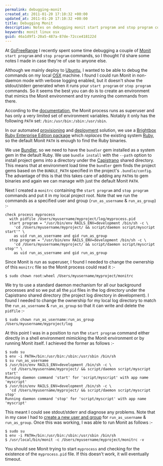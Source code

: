 ```yaml
--- 
permalink: debugging-monit
created_at: 2011-01-20 17:10:32 +00:00
updated_at: 2011-01-20 17:10:32 +00:00
title: Debugging Monit
description: Notes on debugging monit start program and stop program commands.
keywords: monit linux osx
guid: 46a1d9f1-20a5-487a-87de-72cce418122d
---
```


At [GoFreeRange](http://gofreerange.com) I recently spent some time debugging a couple of [Monit](http://mmonit.com/monit/) `start program` and `stop program` commands, so I thought I'd share some notes I made in case they're of use to anyone else.

Although we mainly deploy to [Ubuntu](http://www.ubuntu.com/), I wanted to be able to debug the commands on my local [OSX](http://www.apple.com/macosx/) machine. I found I could run Monit in non-daemon mode with verbose logging enabled, but it doesn't show the stdout/stderr generated when it runs your `start program` or `stop program` commands. So it seems the best you can do is to create an environment that mimics the Monit environment and try running the commands from there.

According to the [documentation](http://mmonit.com/monit/documentation/monit.html), the Monit process runs as superuser and has only a very limited set of environment variables. Notably it only has the following `PATH` set: `/bin:/usr/bin:/sbin:/usr/sbin`.

In our automated [provisioning](https://github.com/freerange/freerange-puppet) and [deployment](https://github.com/freerange/deploy) solution, we use a [Brightbox Ruby Enterprise Edition package](http://wiki.brightbox.co.uk/docs:ruby-enterprise) which *replaces* the existing system [Ruby](http://www.ruby-lang.org/), so the default Monit `PATH` is enough to find the Ruby binaries.

We use [Bundler](http://gembundler.com/), so we need to have the `bundler` gem installed as a system gem in the default Ruby. We use `bundle install` with the `--path` option to install project gems into a directory under the [Capistrano](https://github.com/capistrano/capistrano) shared directory. This means that at environment load time the `bundler` gem finds the project gems based on the `BUNDLE_PATH` specified in the project's `.bundle/config`. The advantage of this is that this takes care of adding any `PATH`s to gem binaries and again we can manage with just the default Monit `PATH`.

Next I created a `monitrc` containing the `start program` and `stop program` commands and put it in my local project root. Note that we run the commands as a specified user and group (`run_as_username` & `run_as_group`) :-

    check process myprocess
      with pidfile /Users/myusername/myproject/log/myprocess.pid
      start program = "/usr/bin/env RAILS_ENV=development /bin/sh -c \
        'cd /Users/myusername/myproject/ && script/daemon script/myscript start'" \
        as uid run_as_username and gid run_as_group
      stop program = "/usr/bin/env RAILS_ENV=development /bin/sh -c \
        'cd /Users/myusername/myproject/ && script/daemon script/myscript stop'" \
        as uid run_as_username and gid run_as_group

Since Monit is run as superuser, I found I needed to change the ownership of this `monitrc` file so the Monit process could read it :-

    $ sudo chown root:wheel /Users/myusername/myproject/monitrc

We try to use a standard daemon mechanism for all our background processes and so we put all the `pid` files in the log directory under the Capistrano shared directory (the project log directory in development). I found I needed to change the ownership for my local log directory to match the `run_as_username` & `run_as_group` so that it can write and delete the `pidfile` :-

    $ sudo chown run_as_username:run_as_group /Users/myusername/myproject/log

At this point I was in a position to run the `start program` command either directly in a shell environment mimicking the Monit environment or by running Monit itself. I achieved the former as follows :-

    $ sudo su
    $ env -i PATH=/bin:/usr/bin:/sbin:/usr/sbin /bin/sh
    $ su run_as_username
    $ /usr/bin/env RAILS_ENV=development /bin/sh -c \
      'cd /Users/myusername/myproject/ && script/daemon script/myscript start'
    Running daemon command 'start' for 'script/myscript' with app name 'myscript'
    $ /usr/bin/env RAILS_ENV=development /bin/sh -c \
      'cd /Users/myusername/myproject/ && script/daemon script/myscript stop'
    Running daemon command 'stop' for 'script/myscript' with app name 'myscript'

This meant I could see stdout/stderr and diagnose any problems. Note that in my case I had to [create a new user and group](/blog/2011-01-20-adding-a-user-in-osx-on-command-line) for `run_as_username` & `run_as_group`. Once this was working, I was able to run Monit as follows :-

    $ sudo su
    $ env -i PATH=/bin:/usr/bin:/sbin:/usr/sbin /bin/sh
    $ /usr/local/bin/monit -c /Users/myusername/myproject/monitrc -v

You should see Monit trying to start `myprocess` and checking for the existence of the `myprocess.pid` file. If this doesn't work, it will eventually timeout.
